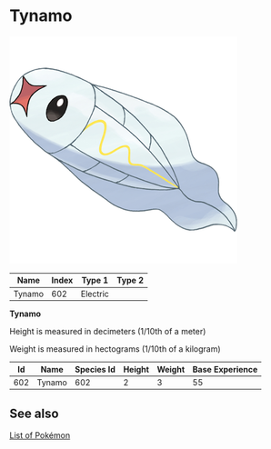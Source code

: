 # Tynamo


![Tynamo](images/602.png)

| **Name** | **Index** | **Type 1** | **Type 2** |
|----|----|----|----|
| Tynamo | 602 | Electric  |  |

**Tynamo** 


Height is measured in decimeters (1/10th of a meter)

Weight is measured in hectograms (1/10th of a kilogram)

| **Id** | **Name** | **Species Id** | **Height** | **Weight** | **Base Experience** |
|--------|----------|----------------|------------|------------|---------------------|
| 602 | Tynamo | 602 | 2 | 3 | 55 |


## See also

[List of Pokémon](../pokemon.md)
